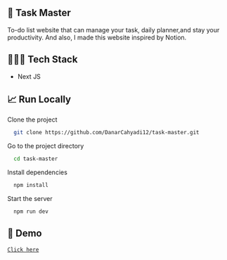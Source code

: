 

## 🎯 Task Master

To-do list website that can manage your task, daily planner,and stay your productivity. And also, I made this website inspired by Notion.




## 👩🏿‍💻 Tech Stack
- Next JS

## 📈 Run Locally

Clone the project

```bash
  git clone https://github.com/DanarCahyadi12/task-master.git
```

Go to the project directory

```bash
  cd task-master
```

Install dependencies

```bash
  npm install
```

Start the server

```bash
  npm run dev
```


## 🚀 Demo
 [``Click here``](https://task-master.vercel.app)


